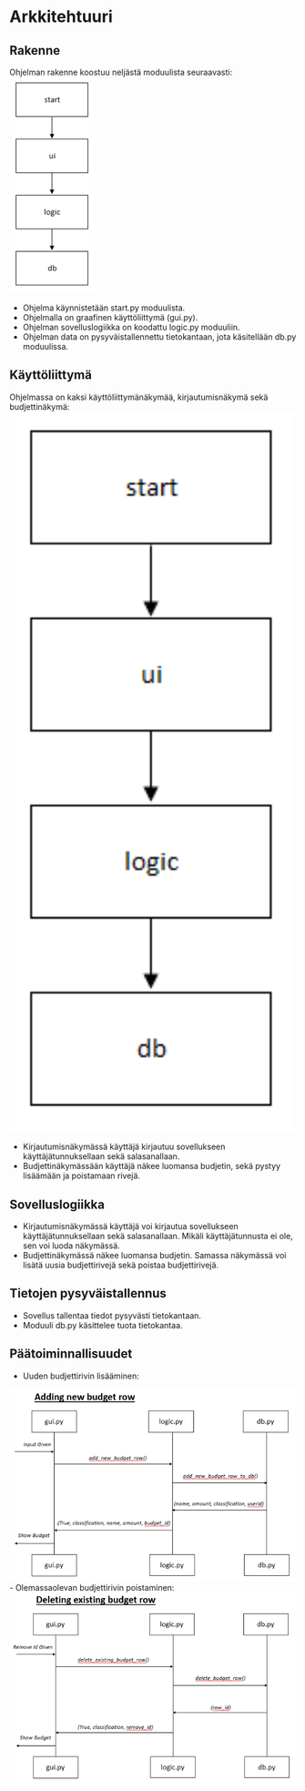 # Arkkitehtuuri

## Rakenne

Ohjelman rakenne koostuu neljästä moduulista seuraavasti:  
<img src="https://github.com/henkkah/ot-harjoitustyo/blob/master/dokumentaatio/kuvat/arkkitehtuuri.PNG" width="150">  
- Ohjelma käynnistetään start.py moduulista.
- Ohjelmalla on graafinen käyttöliittymä (gui.py).
- Ohjelman sovelluslogiikka on koodattu logic.py moduuliin.
- Ohjelman data on pysyväistallennettu tietokantaan, jota käsitellään db.py moduulissa.

## Käyttöliittymä

Ohjelmassa on kaksi käyttöliittymänäkymää, kirjautumisnäkymä sekä budjettinäkymä:
<img src="https://github.com/henkkah/ot-harjoitustyo/blob/master/dokumentaatio/kuvat/arkkitehtuuri.PNG" width="500"> 
- Kirjautumisnäkymässä käyttäjä kirjautuu sovellukseen käyttäjätunnuksellaan sekä salasanallaan.
- Budjettinäkymässään käyttäjä näkee luomansa budjetin, sekä pystyy lisäämään ja poistamaan rivejä.

## Sovelluslogiikka

- Kirjautumisnäkymässä käyttäjä voi kirjautua sovellukseen käyttäjätunnuksellaan sekä salasanallaan. Mikäli käyttäjätunnusta ei ole, sen voi luoda näkymässä.
- Budjettinäkymässä näkee luomansa budjetin. Samassa näkymässä voi lisätä uusia budjettirivejä sekä poistaa budjettirivejä.

## Tietojen pysyväistallennus

- Sovellus tallentaa tiedot pysyvästi tietokantaan.
- Moduuli db.py käsittelee tuota tietokantaa.

## Päätoiminnallisuudet

- Uuden budjettirivin lisääminen:
<img src="https://github.com/henkkah/ot-harjoitustyo/blob/master/dokumentaatio/kuvat/adding_new_budget_row.PNG" width="750">  
- Olemassaolevan budjettirivin poistaminen:
<img src="https://github.com/henkkah/ot-harjoitustyo/blob/master/dokumentaatio/kuvat/deleting_existing_budget_row.PNG" width="750">  
